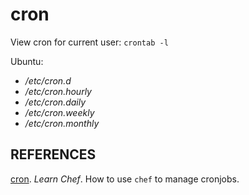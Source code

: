 cron
====

View cron for current user: `crontab -l`

Ubuntu:
- _/etc/cron.d_
- _/etc/cron.hourly_
- _/etc/cron.daily_
- _/etc/cron.weekly_
- _/etc/cron.monthly_

## REFERENCES

[cron](https://docs.chef.io/resource_cron.html). _Learn Chef_. How to use `chef` to manage cronjobs.